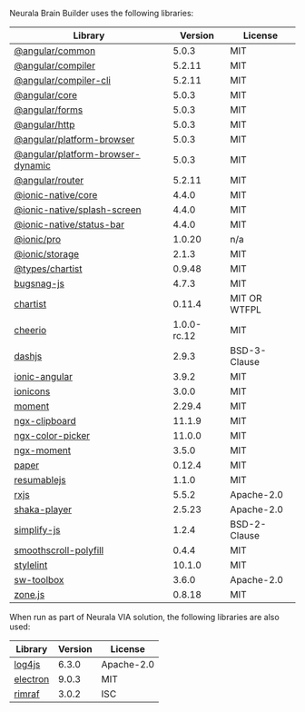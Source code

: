 Neurala Brain Builder uses the following libraries:

| Library                                                                           | Version    | License      |
| --------------------------------------------------------------------------------- | ---------- | ------------ |
| [@angular/common](https://github.com/angular/angular)                     | 5.0.3      | MIT          |
| [@angular/compiler](https://github.com/angular/angular)                   | 5.2.11      | MIT          |
| [@angular/compiler-cli](https://github.com/angular/angular)               | 5.2.11      | MIT          |
| [@angular/core](https://github.com/angular/angular)                       | 5.0.3      | MIT          |
| [@angular/forms](https://github.com/angular/angular)                      | 5.0.3      | MIT          |
| [@angular/http](https://github.com/angular/angular)                       | 5.0.3      | MIT          |
| [@angular/platform-browser](https://github.com/angular/angular)           | 5.0.3      | MIT          |
| [@angular/platform-browser-dynamic](https://github.com/angular/angular)   | 5.0.3      | MIT          |
| [@angular/router](https://github.com/angular/angular)                     | 5.2.11     | MIT          |
| [@ionic-native/core](https://github.com/ionic-team/ionic-native)          | 4.4.0      | MIT          |
| [@ionic-native/splash-screen](https://github.com/ionic-team/ionic-native) | 4.4.0      | MIT          |
| [@ionic-native/status-bar](https://github.com/ionic-team/ionic-native)    | 4.4.0      | MIT          |
| [@ionic/pro](https://github.com/ionic-team/ionic-pro-agent)               | 1.0.20     | n/a          |
| [@ionic/storage](https://github.com/ionic-team/ionic-storage)             | 2.1.3      | MIT          |
| [@types/chartist](https://github.com/DefinitelyTyped/DefinitelyTyped)         | 0.9.48     | MIT          |
| [bugsnag-js](https://github.com/bugsnag/bugsnag-js)                       | 4.7.3      | MIT          |
| [chartist](https://github.com/gionkunz/chartist-js)                       | 0.11.4     | MIT OR WTFPL |
| [cheerio](https://github.com/cheeriojs/cheerio)                                 | 1.0.0-rc.12 | MIT          |
| [dashjs](https://github.com/Dash-Industry-Forum/dash.js)                  | 2.9.3      | BSD-3-Clause |
| [ionic-angular](https://github.com/ionic-team/ionic)                      | 3.9.2      | MIT          |
| [ionicons](https://github.com/driftyco/ionicons)                          | 3.0.0      | MIT          |
| [moment](https://github.com/moment/moment)                                | 2.29.4     | MIT          |
| [ngx-clipboard](https://github.com/maxisam/ngx-clipboard)                 | 11.1.9     | MIT          |
| [ngx-color-picker](https://github.com/zefoy/ngx-color-picker)             | 11.0.0      | MIT          |
| [ngx-moment](https://github.com/urish/ngx-moment)                         | 3.5.0      | MIT          |
| [paper](https://github.com/paperjs/paper.js)                              | 0.12.4     | MIT          |
| [resumablejs](https://github.com/23/resumable.js)                         | 1.1.0      | MIT          |
| [rxjs](https://github.com/ReactiveX/RxJS)                               | 5.5.2      | Apache-2.0   |
| [shaka-player](https://github.com/google/shaka-player)                    | 2.5.23     | Apache-2.0   |
| [simplify-js](https://github.com/mourner/simplify-js)                           | 1.2.4      | BSD-2-Clause |
| [smoothscroll-polyfill](https://github.com/iamdustan/smoothscroll)        | 0.4.4      | MIT          |
| [stylelint](https://github.com/stylelint/stylelint)                       | 10.1.0      | MIT          |
| [sw-toolbox](https://github.com/GoogleChrome/sw-toolbox)                  | 3.6.0      | Apache-2.0   |
| [zone.js](https://github.com/angular/zone.js)                                   | 0.8.18     | MIT          |

When run as part of Neurala VIA solution, the following libraries are also used:

| Library                                                                            | Version  | License      |
| ---------------------------------------------------------------------------------- | -------- | ------------ |
| [log4js](https://github.com/log4js-node/log4js-node)                       | 6.3.0    | Apache-2.0   |
| [electron](https://github.com/electron/electron)                           | 9.0.3    | MIT          |
| [rimraf](https://github.com/isaacs/rimraf)                                       | 3.0.2    | ISC          |
